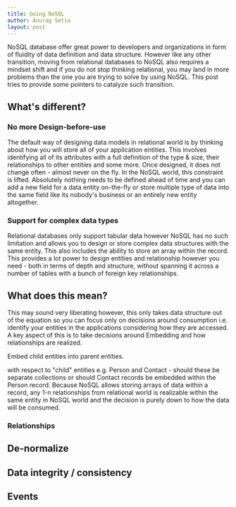 ```yaml
---
title: Going NoSQL
author: Anurag Setia
layout: post
---
```

NoSQL database offer great power to developers and organizations in form of fluidity of data definition and data structure. However like any other transition, moving from relational databases to NoSQL also requires a mindset shift and if you do not stop thinking relational, you may land in more problems than the one you are trying to solve by using NoSQL. This post tries to provide some pointers to catalyze such transition.

## What's different?

### No more Design-before-use
The default way of designing data models in relational world is by thinking about how you will store all of your application entities. This involves identifying all of its attributes with a full definition of the type & size, their relationships to other entities and some more. Once designed, it does not change often - almost never on the fly. In the NoSQL world, this constraint is lifted. Absolutely nothing needs to be defined ahead of time and you can add a new field for a data entity on-the-fly or store multiple type of data into the same field like its nobody's business or an entirely new entity altogether.

### Support for complex data types
Relational databases only support tabular data however NoSQL has no such limitation and allows you to design or store complex data structures with the same entity. This also includes the ability to store an array within the record. This provides a lot power to design entities and relationship however  you need - both in terms of depth and structure, without spanning it across a number of tables with a bunch of foreign key relationships.

## What does this mean?
This may sound very liberating however, this only takes data structure out of the equation so you can focus only on decisions around consumption i.e. identify your entities in the applications considering how they are accessed. A key aspect of this is to take decisions around Embedding and how relationships are realized.


Embed child entities into parent entities.

with respect to "child" entities e.g. Person and Contact - should these be separate collections or should Contact records be embedded within the Person record. Because NoSQL allows storing arrays of data within a record, any 1-n relationships from relational world is realizable within the same entity in NoSQL world and the decision is purely down to how the data will be consumed.

### Relationships

## De-normalize

## Data integrity / consistency

## Events